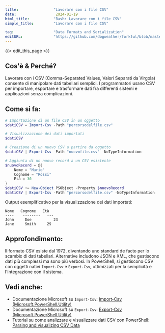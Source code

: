 ```yaml
---
title:                "Lavorare con i file CSV"
date:                  2024-01-19
html_title:           "Bash: Lavorare con i file CSV"
simple_title:         "Lavorare con i file CSV"

tag:                  "Data Formats and Serialization"
editURL:              "https://github.com/dogweather/forkful/blob/master/content/it/powershell/working-with-csv.md"
---
```


{{< edit_this_page >}}

## Cos'è & Perché?
Lavorare con i CSV (Comma-Separated Values, Valori Separati da Virgola) consente di manipolare dati tabellari semplici. I programmatori usano CSV per importare, esportare e trasformare dati fra differenti sistemi e applicazioni senza complicazioni.

## Come si fa:
```PowerShell
# Importazione di un file CSV in un oggetto
$datiCSV = Import-Csv -Path "percorsodelfile.csv"

# Visualizzazione dei dati importati
$datiCSV

# Creazione di un nuovo CSV a partire da oggetto
$datiCSV | Export-Csv -Path "nuovofile.csv" -NoTypeInformation

# Aggiunta di un nuovo record a un CSV esistente
$nuovoRecord = @{
    Nome = "Mario"
    Cognome = "Rossi"
    Età = 30
}
$datiCSV += New-Object PSObject -Property $nuovoRecord
$datiCSV | Export-Csv -Path "percorsodelfile.csv" -NoTypeInformation
```
Output esemplificativo per la visualizzazione dei dati importati:
```
Nome   Cognome   Età
----    --------   ---
John     Doe          23
Jane     Smith     29
```

## Approfondimento:
Il formato CSV esiste dal 1972, diventando uno standard de facto per lo scambio di dati tabellari. Alternative includono JSON e XML, che gestiscono dati più complessi ma sono più verbosi. In PowerShell, si gestiscono CSV con oggetti nativi `Import-Csv` e `Export-Csv`, ottimizzati per la semplicità e l'integrazione con il sistema.

## Vedi anche:
- Documentazione Microsoft su `Import-Csv`: [Import-Csv (Microsoft.PowerShell.Utility)](https://docs.microsoft.com/en-us/powershell/module/microsoft.powershell.utility/import-csv?view=powershell-7.1)
- Documentazione Microsoft su `Export-Csv`: [Export-Csv (Microsoft.PowerShell.Utility)](https://docs.microsoft.com/en-us/powershell/module/microsoft.powershell.utility/export-csv?view=powershell-7.1)
- Tutorial su come analizzare e visualizzare dati CSV con PowerShell: [Parsing and visualizing CSV Data](https://medium.com/@peterziegler/parsing-and-visualizing-csv-data-with-powershell-9bf9e535fdf6)
